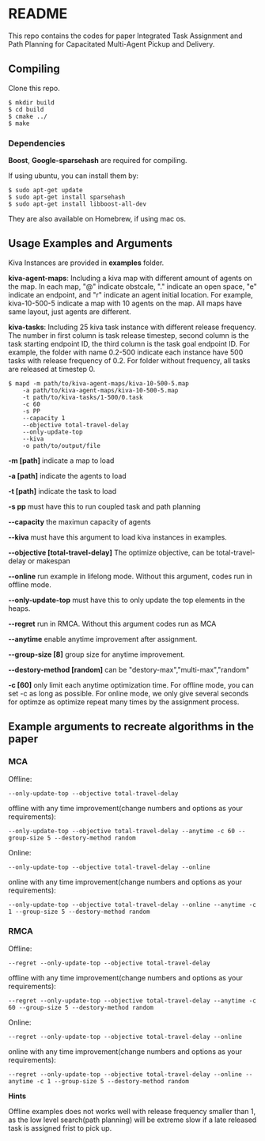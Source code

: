 # README #


This repo contains the codes for paper Integrated Task Assignment and Path Planning for Capacitated Multi-Agent Pickup and Delivery.


## Compiling


Clone this repo.

```
$ mkdir build
$ cd build
$ cmake ../
$ make
```

### Dependencies


**Boost**, **Google-sparsehash** are required for compiling.

If using ubuntu, you can install them by:
```
$ sudo apt-get update
$ sudo apt-get install sparsehash
$ sudo apt-get install libboost-all-dev
```

They are also available on Homebrew, if using mac os.


## Usage Examples and Arguments


Kiva Instances are provided in **examples** folder. 

**kiva-agent-maps**: Including a kiva map with different amount of agents on the map. In each map, "@" indicate obstcale, "." indicate an open space, "e" indicate an endpoint, and "r" indicate an agent initial location.
For example, kiva-10-500-5 indicate a map with 10 agents on the map. All maps have same layout, 
just agents are different.

**kiva-tasks**: Including 25 kiva task instance with different release frequency. The number in first column is task release timestep, second column is the task starting endpoint ID, the third column is the task goal endpoint ID.
For example, the folder with name 0.2-500 indicate each instance have 500 tasks with release frequency of 0.2. 
For folder without frequency, all tasks are released at timestep 0.

```
$ mapd -m path/to/kiva-agent-maps/kiva-10-500-5.map 
    -a path/to/kiva-agent-maps/kiva-10-500-5.map
    -t path/to/kiva-tasks/1-500/0.task
    -c 60
    -s PP
    --capacity 1
    --objective total-travel-delay
    --only-update-top
    --kiva
    -o path/to/output/file
```

**-m [path]** indicate a map to load

**-a [path]** indicate the agents to load

**-t [path]** indicate the task to load

**-s pp** must have this to run coupled task and path planning

**--capacity** the maximun capacity of agents

**--kiva** must have this argument to load kiva instances in examples.

**--objective [total-travel-delay]** The optimize objective, can be total-travel-delay or makespan

**--online** run example in lifelong mode. Without this argument, codes run in offline mode.

**--only-update-top** must have this to only update the top elements in the heaps.

**--regret** run in RMCA. Without this argument codes run as MCA

**--anytime** enable anytime improvement after assignment.

**--group-size [8]** group size for anytime improvement.

**--destory-method [random]** can be "destory-max","multi-max","random"

**-c [60]** only limit each anytime optimization time. For offline mode, you can set -c as long as possible. For online mode, we only give several seconds for optimze as optimize repeat many times by the assignment process.


## Example arguments to recreate algorithms in the paper


### MCA

Offline:
```
--only-update-top --objective total-travel-delay
```

offline with any time improvement(change numbers and options as your requirements):
```
--only-update-top --objective total-travel-delay --anytime -c 60 --group-size 5 --destory-method random
```

Online:
```
--only-update-top --objective total-travel-delay --online
```

online with any time improvement(change numbers and options as your requirements):
```
--only-update-top --objective total-travel-delay --online --anytime -c 1 --group-size 5 --destory-method random
```


### RMCA

Offline:
```
--regret --only-update-top --objective total-travel-delay
```

offline with any time improvement(change numbers and options as your requirements):
```
--regret --only-update-top --objective total-travel-delay --anytime -c 60 --group-size 5 --destory-method random
```

Online:
```
--regret --only-update-top --objective total-travel-delay --online
```

online with any time improvement(change numbers and options as your requirements):
```
--regret --only-update-top --objective total-travel-delay --online --anytime -c 1 --group-size 5 --destory-method random
```

**Hints**

Offline examples does not works well with release frequency smaller than 1, as the low level search(path planning) will be extreme slow if a late released task is assigned frist to pick up.











